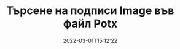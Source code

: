 ---
############################# Static ############################
layout: "auto-gen-signature"
date: 2022-03-01T15:12:22
draft: false
operation: Search
signaturetype: Image
fileformat: Potx
productName: Java
lang: bg
productCode: java
otherformats: pdf doc docx docm dot dotm dotx odt ott rtf xls xlsx xlsm xlsb csv ods ots xltx xltm ppt pptx pps ppsx odp otp potx potm pptm ppsm
breadcrumb: Search Image signatures at Potx with Java

############################# Head ############################
head_title: "Търсене на подписи Image във файл Potx в Java"
head_description: "Използвайте Java за търсене на подписи Image във файлове Potx, като използвате няколко реда код."

############################# Header ############################
title: "Търсене на подписи Image във файл Potx"
description: "Нативният API на Java позволява търсене на подписи на Image във вече подписани файлове на Potx. Извършете разширено търсене с електронен подпис във вашите Potx документи, като използвате няколко реда код."
bg_image: "https://cms.admin.containerize.com/templates/aspose/App_Themes/V3/images/bg/header1.png"
bg_overlay: false
button:
    enable: true

############################# SubMenu ############################
submenu:
    enable: true

    left:
        img_alt: "GroupDocs.Signature for Java"
        image: "https://cms.admin.containerize.com/templates/groupdocs/images/product-logos/90x90-noborder/groupdocsature-java.png"
        product: "GroupDocs.Signature"
        platform: "Java"



############################# About ############################
about:
    enable: true
    title: "Относно API на GroupDocs.Signature for Java"
    content: |
        [GroupDocs.Signature for Java](https://products.groupdocs.com/signature/java/) предоставя Java API за обработка на документи, използвайки различни типове подписи, като текстове, изображения, цифрови сертификати, баркодове, QR-кодове, печати или метаданни. Потребителите могат да добавят, изтриват, актуализират, проверяват или търсят електронни подписи в PDF файлове, документи на MS Word, работни книги на MS Excel, презентации на MS PowerPoint, файлове на Adobe Photoshop и различни формати на изображения, с допълнителна поддръжка за персонализиране на свойствата на подписите, ако е необходимо.
    

############################# Steps ############################
steps:
    enable: true
    title_left: "Как да търсите Image подписи във Potx"
    content_left: |
        [GroupDocs.Signature for Java](https://products.groupdocs.com/signature/java/) улеснява разработчиците на Java да търсят подписи на Image във файловете на Potx от техните приложения чрез прилагане на няколко лесни стъпки.
        
        * Създайте нов екземпляр на клас Signature и подайте пътя на изходния документ като параметър на конструктора.
        * Създайте екземпляр на обекта SearchOptions според вашите изисквания и задайте опции за търсене.
        * Извикайте метода Search на екземпляра на класа Signature и му предайте SearchOptions.
        * Обработвайте резултатите от търсенето според вашите изисквания.

    title_right: "Системни изисквания"
    content_right: |
        GroupDocs.Signature for Java се поддържат от всички основни платформи и операционни системи. Преди да изпълните кода по-долу, моля, уверете се, че имате следните предпоставки, инсталирани на вашата система.

        * Операционни системи: Microsoft Windows, Linux, MacOS
        * Среди за разработка: NetBeans, Intellij IDEA, Eclipse, etc.
        * Java runtime: J2SE 6.0 and above
        * Изтеглете най-новата версия на GroupDocs.Signature for Java от [Maven](https://repository.groupdocs.com/webapp/#/artifacts/browse/tree/General/repo/com/groupdocs/groupdocs-signature)
         
    code: |
        ```java    
                
        // Set up input Potx file
        String filePath = "input.potx";

        // Instantiate Signature for input file
        Signature signature = new Signature(filePath);

        //Create search options
        ImageSearchOptions options = new ImageSearchOptions();

        // set minimum size if needed 
        options.setMinContentSize(100);
        // set maximum image size if needed
        options.setMaxContentSize(2000);
        // return images for processing
        options.setReturnContent(true);
        // set up type of returned images
        options.setReturnContentType(FileType.PNG);

        // search for Image signatures in Potx document
        List<ImageSignature> signatures = signature.search(ImageSignature.class, options);

        // process signatures which were found 
        signatures.forEach(item -> System.out.println(item.toString()));

        ```

############################# Demos ############################
demos:
    enable: true
    title: "Търсете Image електронни подписи Демо на живо"
    content: |
       Потърсете в документа различни електронни подписи към Potx файлове точно сега, като посетите уебсайта [GroupDocs.Signature App](https://products.groupdocs.app/signature/family).

        
############################# More Formats ############################
more_formats:
    enable: true
    title: "Търсене на други Image подписи с помощта на Java"
    content: |
        "Търсене на електронни подписи в различни документи. Намерете подписи от един от популярните файлови формати, както е показано по-долу."
    format: 
           
       
back_to_top:
    enable: true
---